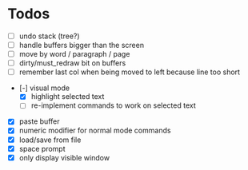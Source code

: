 # Todos

- [ ] undo stack (tree?)
- [ ] handle buffers bigger than the screen
- [ ] move by word / paragraph / page
- [ ] dirty/must_redraw bit on buffers
- [ ] remember last col when being moved to left because line too short
- [-] visual mode
  - [x] highlight selected text
  - [ ] re-implement commands to work on selected text
- [x] paste buffer
- [x] numeric modifier for normal mode commands
- [x] load/save from file
- [x] space prompt
- [x] only display visible window
